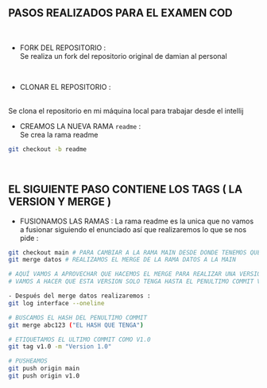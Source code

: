 ## PASOS REALIZADOS PARA EL EXAMEN COD 

<BR>

- FORK DEL REPOSITORIO :
  <BR>
Se realiza un fork del repositorio original de damian al personal

<BR>

- CLONAR EL REPOSITORIO :
 <BR>
Se clona el repositorio en mi máquina local para trabajar desde el intellij

<BR>

- CREAMOS LA NUEVA RAMA `readme` :
  <BR>
Se crea la rama readme

```bash
git checkout -b readme
``` 

<BR>

## EL SIGUIENTE PASO CONTIENE LOS TAGS ( LA VERSION Y MERGE ) 

- FUSIONAMOS LAS RAMAS : La rama readme es la unica que no vamos a fusionar siguiendo el enunciado así que realizaremos lo que se nos pide :
```bash
git checkout main # PARA CAMBIAR A LA RAMA MAIN DESDE DONDE TENEMOS QUE REALIAZAR LOS MERGE
git merge datos # REALIZAMOS EL MERGE DE LA RAMA DATOS A LA MAIN

# AQUÍ VAMOS A APROVECHAR QUE HACEMOS EL MERGE PARA REALIZAR UNA VERSIÓN / TAG
# VAMOS A HACER QUE ESTA VERSION SOLO TENGA HASTA EL PENULTIMO COMMIT VIENDO LOS HASH DE LOS COMMITS

- Después del merge datos realizaremos :
git log interface --oneline

# BUSCAMOS EL HASH DEL PENULTIMO COMMIT
git merge abc123 ("EL HASH QUE TENGA") 

# ETIQUETAMOS EL ULTIMO COMMIT COMO V1.0
git tag v1.0 -m "Version 1.0"

# PUSHEAMOS 
git push origin main
git push origin v1.0
``` 


